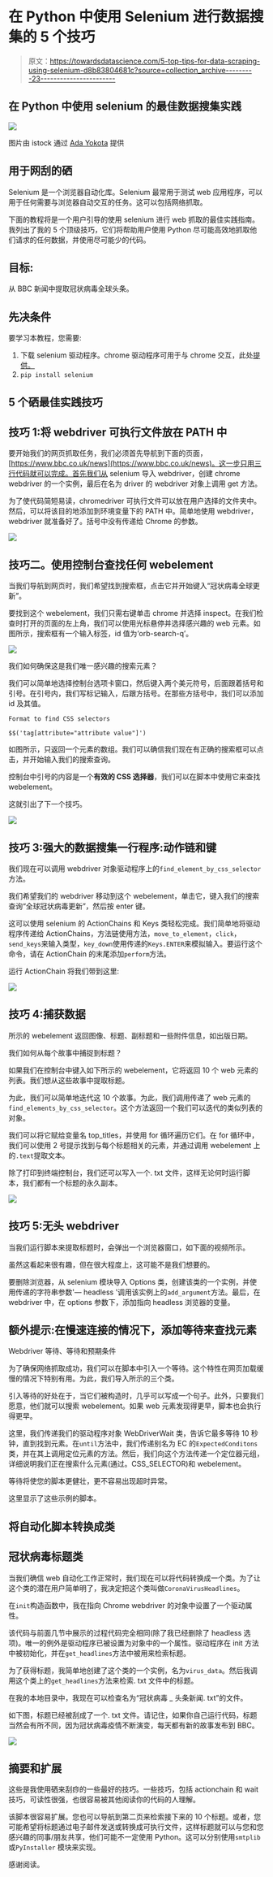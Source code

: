 # 在 Python 中使用 Selenium 进行数据搜集的 5 个技巧

> 原文：<https://towardsdatascience.com/5-top-tips-for-data-scraping-using-selenium-d8b83804681c?source=collection_archive---------23----------------------->

## 在 Python 中使用 selenium 的最佳数据搜集实践

![](img/a26efce1622c0694f7a16763369afbee.png)

图片由 istock 通过 [Ada Yokota](https://www.istockphoto.com/portfolio/AdaYokota?mediatype=illustration) 提供

## 用于网刮的硒

Selenium 是一个浏览器自动化库。Selenium 最常用于测试 web 应用程序，可以用于任何需要与浏览器自动交互的任务。这可以包括网络抓取。

下面的教程将是一个用户引导的使用 selenium 进行 web 抓取的最佳实践指南。我列出了我的 5 个顶级技巧，它们将帮助用户使用 Python 尽可能高效地抓取他们请求的任何数据，并使用尽可能少的代码。

## 目标:

从 BBC 新闻中提取冠状病毒全球头条。

## 先决条件

要学习本教程，您需要:

1.  下载 selenium 驱动程序。chrome 驱动程序可用于与 chrome 交互，此处[提供。](https://chromedriver.storage.googleapis.com/index.html?path=85.0.4183.38/)
2.  `pip install selenium`

## 5 个硒最佳实践技巧

## 技巧 1:将 webdriver 可执行文件放在 PATH 中

要开始我们的网页抓取任务，我们必须首先导航到下面的页面，[https://www.bbc.co.uk/news](https://www.bbc.co.uk/news)。这一步只用三行代码就可以完成。首先我们从 selenium 导入 webdriver，创建 chrome webdriver 的一个实例，最后在名为 driver 的 webdriver 对象上调用 get 方法。

为了使代码简短易读，chromedriver 可执行文件可以放在用户选择的文件夹中。然后，可以将该目的地添加到环境变量下的 PATH 中。简单地使用 webdriver，webdriver 就准备好了。括号中没有传递给 Chrome 的参数。

![](img/9facdd9f6a9623c03097fae787390d12.png)

## 技巧二。使用控制台查找任何 webelement

当我们导航到网页时，我们希望找到搜索框，点击它并开始键入“冠状病毒全球更新”。

要找到这个 webelement，我们只需右键单击 chrome 并选择 inspect。在我们检查时打开的页面的左上角，我们可以使用光标悬停并选择感兴趣的 web 元素。如图所示，搜索框有一个输入标签，id 值为‘orb-search-q’。

![](img/c0364c22ab4367d845713d06f75fc1a4.png)

我们如何确保这是我们唯一感兴趣的搜索元素？

我们可以简单地选择控制台选项卡窗口，然后键入两个美元符号，后面跟着括号和引号。在引号内，我们写标记输入，后跟方括号。在那些方括号中，我们可以添加 id 及其值。

`Format to find CSS selectors`

`$$('tag[attribute="attribute value"]')`

如图所示，只返回一个元素的数组。我们可以确信我们现在有正确的搜索框可以点击，并开始输入我们的搜索查询。

控制台中引号的内容是一个**有效的 CSS 选择器**，我们可以在脚本中使用它来查找 webelement。

这就引出了下一个技巧。

![](img/b9ddf74a660022b62aca2d65434af5c9.png)

## 技巧 3:强大的数据搜集一行程序:动作链和键

我们现在可以调用 webdriver 对象驱动程序上的`find_element_by_css_selector`方法。

我们希望我们的 webdriver 移动到这个 webelement，单击它，键入我们的搜索查询“全球冠状病毒更新”，然后按 enter 键。

这可以使用 selenium 的 ActionChains 和 Keys 类轻松完成。我们简单地将驱动程序传递给 ActionChains，方法链使用方法，`move_to_element`，`click`，`send_keys`来输入类型，`key_down`使用传递的`Keys.ENTER`来模拟输入。要运行这个命令，请在 ActionChain 的末尾添加`perform`方法。

运行 ActionChain 将我们带到这里:

![](img/7b905c8964f9502b36ad122af0d9e94e.png)

## 技巧 4:捕获数据

所示的 webelement 返回图像、标题、副标题和一些附件信息，如出版日期。

我们如何从每个故事中捕捉到标题？

如果我们在控制台中键入如下所示的 webelement，它将返回 10 个 web 元素的列表。我们想从这些故事中提取标题。

为此，我们可以简单地迭代这 10 个故事。为此，我们调用传递了 web 元素的`find_elements_by_css_selector`。这个方法返回一个我们可以迭代的类似列表的对象。

我们可以将它赋给变量名 top_titles，并使用 for 循环遍历它们。在 for 循环中，我们可以使用 2 号提示找到与每个标题相关的元素，并通过调用 webelement 上的`.text`提取文本。

除了打印到终端控制台，我们还可以写入一个. txt 文件，这样无论何时运行脚本，我们都有一个标题的永久副本。

![](img/a47bd689a398f72334592f919224d1fe.png)

## 技巧 5:无头 webdriver

当我们运行脚本来提取标题时，会弹出一个浏览器窗口，如下面的视频所示。

虽然这看起来很有趣，但在很大程度上，这可能不是我们想要的。

要删除浏览器，从 selenium 模块导入 Options 类，创建该类的一个实例，并使用传递的字符串参数'— headless '调用该实例上的`add_argument`方法。最后，在 webdriver 中，在 options 参数下，添加指向 headless 浏览器的变量。

## 额外提示:在慢速连接的情况下，添加等待来查找元素

Webdriver 等待、等待和预期条件

为了确保网络抓取成功，我们可以在脚本中引入一个等待。这个特性在网页加载缓慢的情况下特别有用。为此，我们导入所示的三个类。

引入等待的好处在于，当它们被构造时，几乎可以写成一个句子。此外，只要我们愿意，他们就可以搜索 webelement。如果 web 元素发现得更早，脚本也会执行得更早。

这里，我们传递我们的驱动程序对象 WebDriverWait 类，告诉它最多等待 10 秒钟，直到找到元素。在`until`方法中，我们传递别名为 EC 的`ExpectedConditons`类，并在其上调用定位元素的方法。然后，我们向这个方法传递一个定位器元组，详细说明我们正在搜索什么元素(通过。CSS_SELECTOR)和 webelement。

等待将使您的脚本更健壮，更不容易出现超时异常。

这里显示了这些示例的脚本。

## 将自动化脚本转换成类

## 冠状病毒标题类

当我们确信 web 自动化工作正常时，我们现在可以将代码转换成一个类。为了让这个类的潜在用户简单明了，我决定把这个类叫做`CoronaVirusHeadlines`。

在`init`构造函数中，我在指向 Chrome webdriver 的对象中设置了一个驱动属性。

该代码与前面几节中展示的过程代码完全相同(除了我已经删除了 headless 选项)。唯一的例外是驱动程序已被设置为对象中的一个属性。驱动程序在 init 方法中被初始化，并在`get_headlines`方法中被用来检索标题。

为了获得标题，我简单地创建了这个类的一个实例，名为`virus_data`。然后我调用这个类上的`get_headlines`方法来检索. txt 文件中的标题。

在我的本地目录中，我现在可以检查名为“冠状病毒 _ 头条新闻. txt”的文件。

如下图，标题已经被刮成了一个. txt 文件。请记住，如果你自己运行代码，标题当然会有所不同，因为冠状病毒疫情不断演变，每天都有新的故事发布到 BBC。

![](img/189d39cce586badbefd6c5817f7d615b.png)

## 摘要和扩展

这些是我使用硒来刮痧的一些最好的技巧。一些技巧，包括 actionchain 和 wait 技巧，可读性很强，也很容易被其他阅读你的代码的人理解。

该脚本很容易扩展。您也可以导航到第二页来检索接下来的 10 个标题。或者，您可能希望将标题通过电子邮件发送或转换成可执行文件，这样标题就可以与您和您感兴趣的同事/朋友共享，他们可能不一定使用 Python。这可以分别使用`smtplib`或`PyInstaller` 模块来实现。

感谢阅读。